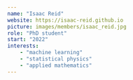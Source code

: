 ```yaml
---
name: "Isaac Reid"
website: https://isaac-reid.github.io
picture: images/members/isaac_reid.jpg
role: "PhD student"
start: "2022"
interests:
    - "machine learning"
    - "statistical physics"
    - "applied mathematics"
---
```

